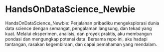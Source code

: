# HandsOnDataScience_Newbie
HandsOnDataScience_Newbie: Perjalanan pribadiku mengeksplorasi dunia data science dengan semangat, pengalaman langsung, dan tekad yang kuat. Melalui eksperimen, analisis, dan proyek praktis, aku membangun pondasi dan mengungkap potensi data. Bersama repo ini, aku hadapi tantangan, rasakan kegembiraan, dan capai pemahaman yang mendalam.

